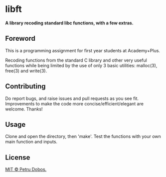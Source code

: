 # libft

**A library recoding standard libc functions, with a few extras.**

## Foreword

This is a programming assignment for first year students at Academy+Plus.

Recoding functions from the standard C library and other very useful functions while being limited by the use of only 3 basic utilities: malloc(3), free(3) and write(3).

## Contributing

Do report bugs, and raise issues and pull requests as you see fit. Improvements to make the code more concise/efficient/elegant are welcome. Thanks!

## Usage

Clone and open the directory, then 'make'.
Test the functions with your own main function and inputs.

## License

[MIT © Petru Dobos.](../LICENSE)
